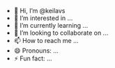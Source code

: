 - 👋 Hi, I’m @keilavs
- 👀 I’m interested in ...
- 🌱 I’m currently learning ...
- 💞️ I’m looking to collaborate on ...
- 📫 How to reach me ...
- 😄 Pronouns: ...
- ⚡ Fun fact: ...

<!---
keilavs/keilavs is a ✨ special ✨ repository because its `README.md` (this file) appears on your GitHub profile.
You can click the Preview link to take a look at your changes.
--->
